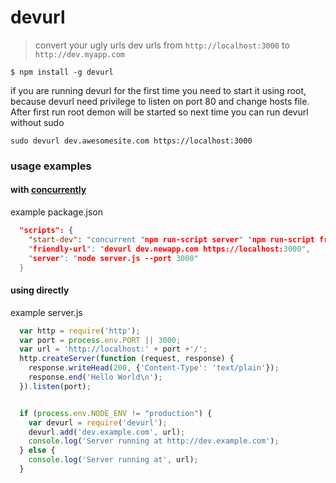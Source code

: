 # devurl

> convert your ugly urls dev urls from ```http://localhost:3000``` to ```http://dev.myapp.com```

```
$ npm install -g devurl
```

if you are running devurl for the first time you need to start it using root, because devurl need privilege to listen on port 80 and change hosts file. After first run root demon will be started so next time you can run devurl without sudo


```
sudo devurl dev.awesomesite.com https://localhost:3000
```


### usage examples

#### with [concurrently](https://www.npmjs.com/package/concurrently)

example package.json

```json
  "scripts": {
    "start-dev": "concurrent "npm run-script server" "npm run-script friendly-url",
    "friendly-url": "devurl dev.newapp.com https://localhost:3000",
    "server": "node server.js --port 3000"
  }
```


#### using directly

example server.js

```javascript
  var http = require('http');
  var port = process.env.PORT || 3000;
  var url = 'http://localhost:' + port +'/';
  http.createServer(function (request, response) {
    response.writeHead(200, {'Content-Type': 'text/plain'});
    response.end('Hello World\n');
  }).listen(port);


  if (process.env.NODE_ENV != "production") {
    var devurl = require('devurl');
    devurl.add('dev.example.com', url);
    console.log('Server running at http://dev.example.com');
  } else {
    console.log('Server running at', url);
  }

```


